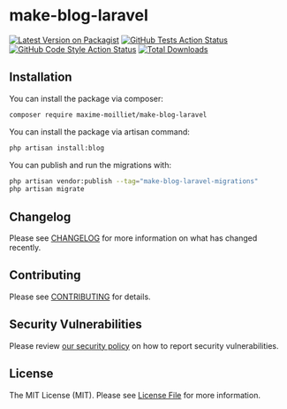 # make-blog-laravel

[![Latest Version on Packagist](https://img.shields.io/packagist/v/maxime-moilliet/make-blog-laravel.svg?style=flat-square)](https://packagist.org/packages/maxime-moilliet/make-blog-laravel)
[![GitHub Tests Action Status](https://img.shields.io/github/actions/workflow/status/maxime-moilliet/make-blog-laravel/run-tests.yml?branch=main&label=tests&style=flat-square)](https://github.com/maxime-moilliet/make-blog-laravel/actions?query=workflow%3Arun-tests+branch%3Amain)
[![GitHub Code Style Action Status](https://img.shields.io/github/actions/workflow/status/maxime-moilliet/make-blog-laravel/fix-php-code-style-issues.yml?branch=main&label=code%20style&style=flat-square)](https://github.com/maxime-moilliet/make-blog-laravel/actions?query=workflow%3A"Fix+PHP+code+style+issues"+branch%3Amain)
[![Total Downloads](https://img.shields.io/packagist/dt/maxime-moilliet/make-blog-laravel.svg?style=flat-square)](https://packagist.org/packages/maxime-moilliet/make-blog-laravel)

## Installation

You can install the package via composer:

```bash
composer require maxime-moilliet/make-blog-laravel
```

You can install the package via artisan command:

```bash
php artisan install:blog
```

You can publish and run the migrations with:

```bash
php artisan vendor:publish --tag="make-blog-laravel-migrations"
php artisan migrate
```

## Changelog

Please see [CHANGELOG](CHANGELOG.md) for more information on what has changed recently.

## Contributing

Please see [CONTRIBUTING](CONTRIBUTING.md) for details.

## Security Vulnerabilities

Please review [our security policy](../../security/policy) on how to report security vulnerabilities.

## License

The MIT License (MIT). Please see [License File](LICENSE.md) for more information.
